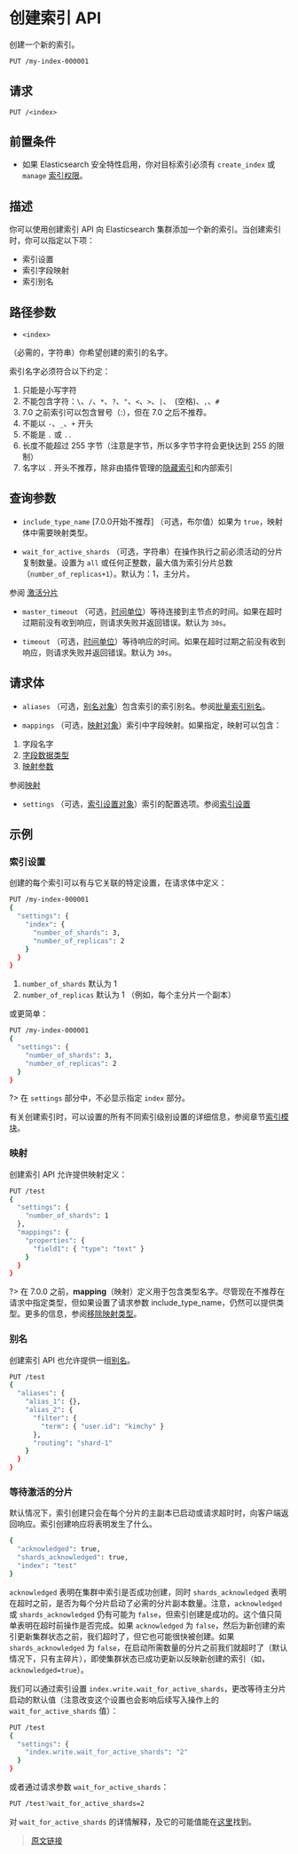 # 创建索引 API

创建一个新的索引。

```bash
PUT /my-index-000001
```

## 请求

`PUT /<index>`

## 前置条件

- 如果 Elasticsearch 安全特性启用，你对目标索引必须有 `create_index` 或 `manage` [索引权限](/secure_the_elastic_statck/user_authorization/security_privileges?id=索引权限)。

## 描述

你可以使用创建索引 API 向 Elasticsearch 集群添加一个新的索引。当创建索引时，你可以指定以下项：

- 索引设置
- 索引字段映射
- 索引别名

## 路径参数

- `<index>`

（必需的，字符串）你希望创建的索引的名字。

索引名字必须符合以下约定：

1. 只能是小写字符
2. 不能包含字符：`\`、`/`、`*`、`?`、`"`、`<`、`>`、`|`、` `(空格)、`,`、`#`
3. 7.0 之前索引可以包含冒号（:），但在 7.0 之后不推荐。
4. 不能以 `-`、`_`、`+` 开头
5. 不能是 `.` 或 `..`
6. 长度不能超过 255 字节（注意是字节，所以多字节字符会更快达到 255 的限制）
7. 名字以 `.` 开头不推荐，除非由插件管理的[隐藏索引](/index_modules/index_modules)和内部索引

## 查询参数

- `include_type_name`
[7.0.0开始不推荐] （可选，布尔值）如果为 `true`，映射体中需要映射类型。

- `wait_for_active_shards`
（可选，字符串）在操作执行之前必须活动的分片复制数量。设置为 `all` 或任何正整数，最大值为索引分片总数（`number_of_replicas+1`）。默认为：1，主分片。

参阅 [激活分片](/rest_apis/document_apis/index?id=激活分片)

- `master_timeout`
（可选，[时间单位](/rest_apis/api_convention/common_options?id=时间单位)）等待连接到主节点的时间。如果在超时过期前没有收到响应，则请求失败并返回错误。默认为 `30s`。

- `timeout`
（可选，[时间单位](/rest_apis/api_convention/common_options?id=时间单位)）等待响应的时间。如果在超时过期之前没有收到响应，则请求失败并返回错误。默认为 `30s`。

## 请求体

- `aliases`
（可选，[别名对象](/rest_apis/index_apis/bulk_index_alias)）包含索引的索引别名。参阅[批量索引别名](/rest_apis/index_apis/bulk_index_alias)。

- `mappings`
（可选，[映射对象](/mapping/mapping)）索引中字段映射。如果指定，映射可以包含：

1. 字段名字
2. [字段数据类型](/mapping/field_data_types)
3. [映射参数](/mapping/mapping_parameters/mapping_parameters)

参阅[映射](/mapping/mapping)

- `settings`
（可选，[索引设置对象](/index_modules/index_modules?id=索引设置)）索引的配置选项。参阅[索引设置](/index_modules/index_modules?id=索引设置)

## 示例

### 索引设置

创建的每个索引可以有与它关联的特定设置，在请求体中定义：

```bash
PUT /my-index-000001
{
  "settings": {
    "index": {
      "number_of_shards": 3,  
      "number_of_replicas": 2
    }
  }
}
```

1. `number_of_shards` 默认为 1
2. `number_of_replicas` 默认为 1 （例如，每个主分片一个副本）

或更简单：

```bash
PUT /my-index-000001
{
  "settings": {
    "number_of_shards": 3,
    "number_of_replicas": 2
  }
}
```

?> 在 `settings` 部分中，不必显示指定 `index` 部分。

有关创建索引时，可以设置的所有不同索引级别设置的详细信息，参阅章节[索引模块](/index_modules/index_modules)。

### 映射

创建索引 API 允许提供映射定义：

```bash
PUT /test
{
  "settings": {
    "number_of_shards": 1
  },
  "mappings": {
    "properties": {
      "field1": { "type": "text" }
    }
  }
}
```

?> 在 7.0.0 之前，**mapping**（映射）定义用于包含类型名字。尽管现在不推荐在请求中指定类型，但如果设置了请求参数 include_type_name，仍然可以提供类型。更多的信息，参阅[移除映射类型](/mapping/removal_of_mapping_types)。

### 别名

创建索引 API 也允许提供一组[别名](/rest_apis/index_apis/bulk_index_alias)。

```bash
PUT /test
{
  "aliases": {
    "alias_1": {},
    "alias_2": {
      "filter": {
        "term": { "user.id": "kimchy" }
      },
      "routing": "shard-1"
    }
  }
}
```

### 等待激活的分片

默认情况下，索引创建只会在每个分片的主副本已启动或请求超时时，向客户端返回响应。索引创建响应将表明发生了什么。

```bash
{
  "acknowledged": true,
  "shards_acknowledged": true,
  "index": "test"
}
```

`acknowledged` 表明在集群中索引是否成功创建，同时 `shards_acknowledged` 表明在超时之前，是否为每个分片启动了必需的分片副本数量。注意，`acknowledged` 或 `shards_acknowledged` 仍有可能为 `false`，但索引创建是成功的。这个值只简单表明在超时前操作是否完成。如果 `acknowledged` 为 `false`，然后为新创建的索引更新集群状态之前，我们超时了，但它也可能很快被创建。如果 `shards_acknowledged` 为 `false`，在启动所需数量的分片之前我们就超时了（默认情况下，只有主碎片），即使集群状态已成功更新以反映新创建的索引（如，`acknowledged=true`）。

我们可以通过索引设置 `index.write.wait_for_active_shards`，更改等待主分片启动的默认值（注意改变这个设置也会影响后续写入操作上的 `wait_for_active_shards` 值）：

```bash
PUT /test
{
  "settings": {
    "index.write.wait_for_active_shards": "2"
  }
}
```

或者通过请求参数 `wait_for_active_shards`：

```bash
PUT /test?wait_for_active_shards=2
```

对 `wait_for_active_shards` 的详情解释，及它的可能值能在[这里](/rest_apis/document_apis/index?id=激活分片)找到。

> [原文链接](https://www.elastic.co/guide/en/elasticsearch/reference/current/indices-create-index.html)
